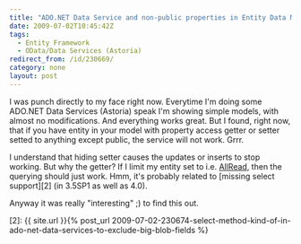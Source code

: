```yaml
---
title: "ADO.NET Data Service and non-public properties in Entity Data Model"
date: 2009-07-02T10:45:42Z
tags:
  - Entity Framework
  - OData/Data Services (Astoria)
redirect_from: /id/230669/
category: none
layout: post
---
```

I was punch directly to my face right now. Everytime I'm doing some ADO.NET Data Services (Astoria) speak I'm showing simple models, with almost no modifications. And everything works great. But I found, right now, that if you have entity in your model with property access getter or setter setted to anything except public, the service will not work. Grrr.

I understand that hiding setter causes the updates or inserts to stop working. But why the getter? If I limit my entity set to i.e. [AllRead][1], then the querying should just work. Hmm, it's probably related to [missing select support][2] (in 3.5SP1 as well as 4.0).

Anyway it was really "interesting" ;) to find this out.

[1]: http://msdn.microsoft.com/en-us/library/system.data.services.entitysetrights.aspx
[2]: {{ site.url }}{% post_url 2009-07-02-230674-select-method-kind-of-in-ado-net-data-services-to-exclude-big-blob-fields %}
